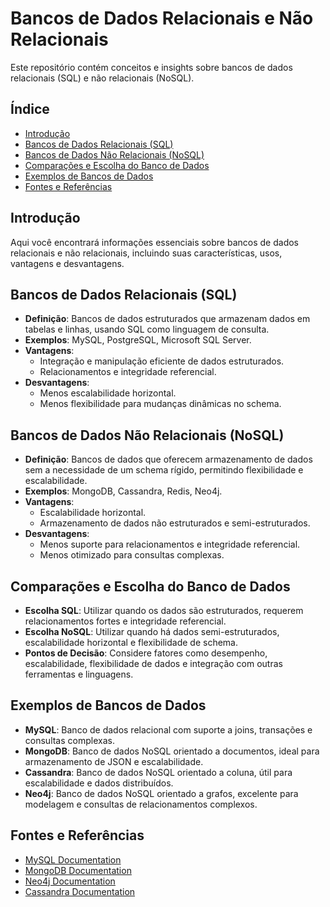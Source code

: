 # Bancos de Dados Relacionais e Não Relacionais

Este repositório contém conceitos e insights sobre bancos de dados relacionais (SQL) e não relacionais (NoSQL).

## Índice
- [Introdução](#introdução)
- [Bancos de Dados Relacionais (SQL)](#bancos-de-dados-relacionais-sql)
- [Bancos de Dados Não Relacionais (NoSQL)](#bancos-de-dados-nao-relacionais-nosql)
- [Comparações e Escolha do Banco de Dados](#comparações-e-escolha-do-banco-de-dados)
- [Exemplos de Bancos de Dados](#exemplos-de-bancos-de-dados)
- [Fontes e Referências](#fontes-e-referências)

## Introdução

Aqui você encontrará informações essenciais sobre bancos de dados relacionais e não relacionais, incluindo suas características, usos, vantagens e desvantagens.

## Bancos de Dados Relacionais (SQL)

- **Definição**: Bancos de dados estruturados que armazenam dados em tabelas e linhas, usando SQL como linguagem de consulta.
- **Exemplos**: MySQL, PostgreSQL, Microsoft SQL Server.
- **Vantagens**:
  - Integração e manipulação eficiente de dados estruturados.
  - Relacionamentos e integridade referencial.
- **Desvantagens**:
  - Menos escalabilidade horizontal.
  - Menos flexibilidade para mudanças dinâmicas no schema.

## Bancos de Dados Não Relacionais (NoSQL)

- **Definição**: Bancos de dados que oferecem armazenamento de dados sem a necessidade de um schema rígido, permitindo flexibilidade e escalabilidade.
- **Exemplos**: MongoDB, Cassandra, Redis, Neo4j.
- **Vantagens**:
  - Escalabilidade horizontal.
  - Armazenamento de dados não estruturados e semi-estruturados.
- **Desvantagens**:
  - Menos suporte para relacionamentos e integridade referencial.
  - Menos otimizado para consultas complexas.

## Comparações e Escolha do Banco de Dados

- **Escolha SQL**: Utilizar quando os dados são estruturados, requerem relacionamentos fortes e integridade referencial.
- **Escolha NoSQL**: Utilizar quando há dados semi-estruturados, escalabilidade horizontal e flexibilidade de schema.
- **Pontos de Decisão**: Considere fatores como desempenho, escalabilidade, flexibilidade de dados e integração com outras ferramentas e linguagens.

## Exemplos de Bancos de Dados

- **MySQL**: Banco de dados relacional com suporte a joins, transações e consultas complexas.
- **MongoDB**: Banco de dados NoSQL orientado a documentos, ideal para armazenamento de JSON e escalabilidade.
- **Cassandra**: Banco de dados NoSQL orientado a coluna, útil para escalabilidade e dados distribuídos.
- **Neo4j**: Banco de dados NoSQL orientado a grafos, excelente para modelagem e consultas de relacionamentos complexos.

## Fontes e Referências

- [MySQL Documentation](https://dev.mysql.com/doc/)
- [MongoDB Documentation](https://docs.mongodb.com/)
- [Neo4j Documentation](https://neo4j.com/docs/)
- [Cassandra Documentation](https://cassandra.apache.org/doc/latest/)
